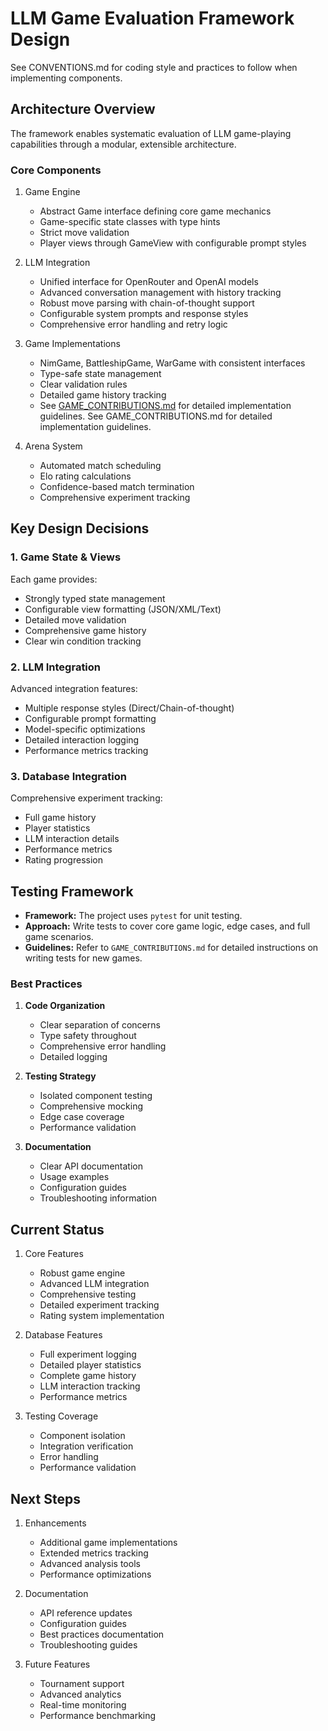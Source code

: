 # LLM Game Evaluation Framework Design

See CONVENTIONS.md for coding style and practices to follow when implementing components.

## Architecture Overview

The framework enables systematic evaluation of LLM game-playing capabilities through a modular, extensible architecture.

### Core Components

1. Game Engine
   - Abstract Game interface defining core game mechanics
   - Game-specific state classes with type hints
   - Strict move validation
   - Player views through GameView with configurable prompt styles

2. LLM Integration
   - Unified interface for OpenRouter and OpenAI models
   - Advanced conversation management with history tracking
   - Robust move parsing with chain-of-thought support
   - Configurable system prompts and response styles
   - Comprehensive error handling and retry logic

3. Game Implementations
   - NimGame, BattleshipGame, WarGame with consistent interfaces
   - Type-safe state management
   - Clear validation rules
   - Detailed game history tracking
   - See [GAME_CONTRIBUTIONS.md](docs/GAME_CONTRIBUTIONS.md) for detailed implementation guidelines.
   See GAME_CONTRIBUTIONS.md for detailed implementation guidelines.

4. Arena System
   - Automated match scheduling
   - Elo rating calculations
   - Confidence-based match termination
   - Comprehensive experiment tracking

## Key Design Decisions

### 1. Game State & Views

Each game provides:
- Strongly typed state management
- Configurable view formatting (JSON/XML/Text)
- Detailed move validation
- Comprehensive game history
- Clear win condition tracking

### 2. LLM Integration

Advanced integration features:
- Multiple response styles (Direct/Chain-of-thought)
- Configurable prompt formatting
- Model-specific optimizations
- Detailed interaction logging
- Performance metrics tracking

### 3. Database Integration

Comprehensive experiment tracking:
- Full game history
- Player statistics
- LLM interaction details
- Performance metrics
- Rating progression

## Testing Framework

- **Framework:** The project uses `pytest` for unit testing.
- **Approach:** Write tests to cover core game logic, edge cases, and full game scenarios.
- **Guidelines:** Refer to `GAME_CONTRIBUTIONS.md` for detailed instructions on writing tests for new games.

### Best Practices

1. **Code Organization**
   - Clear separation of concerns
   - Type safety throughout
   - Comprehensive error handling
   - Detailed logging

2. **Testing Strategy**
   - Isolated component testing
   - Comprehensive mocking
   - Edge case coverage
   - Performance validation

3. **Documentation**
   - Clear API documentation
   - Usage examples
   - Configuration guides
   - Troubleshooting information

## Current Status

1. Core Features
   - Robust game engine
   - Advanced LLM integration
   - Comprehensive testing
   - Detailed experiment tracking
   - Rating system implementation

2. Database Features
   - Full experiment logging
   - Detailed player statistics
   - Complete game history
   - LLM interaction tracking
   - Performance metrics

3. Testing Coverage
   - Component isolation
   - Integration verification
   - Error handling
   - Performance validation

## Next Steps

1. Enhancements
   - Additional game implementations
   - Extended metrics tracking
   - Advanced analysis tools
   - Performance optimizations

2. Documentation
   - API reference updates
   - Configuration guides
   - Best practices documentation
   - Troubleshooting guides

3. Future Features
   - Tournament support
   - Advanced analytics
   - Real-time monitoring
   - Performance benchmarking
